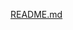 [README.md](https://github.com/utkarshpophli/Automatic-number-plate-detection-/files/14748299/README.md)
